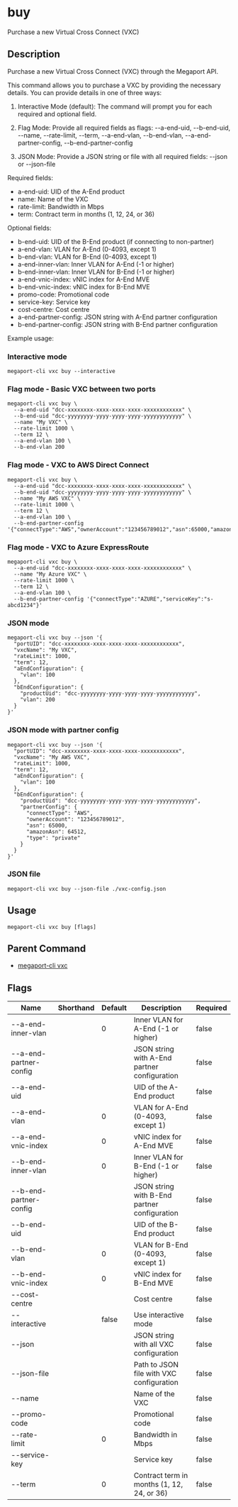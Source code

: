 # buy

Purchase a new Virtual Cross Connect (VXC)

## Description

Purchase a new Virtual Cross Connect (VXC) through the Megaport API.

This command allows you to purchase a VXC by providing the necessary details.
You can provide details in one of three ways:

1. Interactive Mode (default):
   The command will prompt you for each required and optional field.

2. Flag Mode:
   Provide all required fields as flags:
   --a-end-uid, --b-end-uid, --name, --rate-limit, --term,
   --a-end-vlan, --b-end-vlan, --a-end-partner-config, --b-end-partner-config

3. JSON Mode:
   Provide a JSON string or file with all required fields:
   --json <json-string> or --json-file <path>

Required fields:
- a-end-uid: UID of the A-End product
- name: Name of the VXC
- rate-limit: Bandwidth in Mbps
- term: Contract term in months (1, 12, 24, or 36)

Optional fields:
- b-end-uid: UID of the B-End product (if connecting to non-partner)
- a-end-vlan: VLAN for A-End (0-4093, except 1)
- b-end-vlan: VLAN for B-End (0-4093, except 1)
- a-end-inner-vlan: Inner VLAN for A-End (-1 or higher)
- b-end-inner-vlan: Inner VLAN for B-End (-1 or higher)
- a-end-vnic-index: vNIC index for A-End MVE
- b-end-vnic-index: vNIC index for B-End MVE
- promo-code: Promotional code
- service-key: Service key
- cost-centre: Cost centre
- a-end-partner-config: JSON string with A-End partner configuration
- b-end-partner-config: JSON string with B-End partner configuration

Example usage:

### Interactive mode
```
megaport-cli vxc buy --interactive
```

### Flag mode - Basic VXC between two ports
```
megaport-cli vxc buy \
  --a-end-uid "dcc-xxxxxxxx-xxxx-xxxx-xxxx-xxxxxxxxxxxx" \
  --b-end-uid "dcc-yyyyyyyy-yyyy-yyyy-yyyy-yyyyyyyyyyyy" \
  --name "My VXC" \
  --rate-limit 1000 \
  --term 12 \
  --a-end-vlan 100 \
  --b-end-vlan 200
```

### Flag mode - VXC to AWS Direct Connect
```
megaport-cli vxc buy \
  --a-end-uid "dcc-xxxxxxxx-xxxx-xxxx-xxxx-xxxxxxxxxxxx" \
  --b-end-uid "dcc-yyyyyyyy-yyyy-yyyy-yyyy-yyyyyyyyyyyy" \
  --name "My AWS VXC" \
  --rate-limit 1000 \
  --term 12 \
  --a-end-vlan 100 \
  --b-end-partner-config '{"connectType":"AWS","ownerAccount":"123456789012","asn":65000,"amazonAsn":64512}'
```

### Flag mode - VXC to Azure ExpressRoute
```
megaport-cli vxc buy \
  --a-end-uid "dcc-xxxxxxxx-xxxx-xxxx-xxxx-xxxxxxxxxxxx" \
  --name "My Azure VXC" \
  --rate-limit 1000 \
  --term 12 \
  --a-end-vlan 100 \
  --b-end-partner-config '{"connectType":"AZURE","serviceKey":"s-abcd1234"}'
```

### JSON mode
```
megaport-cli vxc buy --json '{
  "portUID": "dcc-xxxxxxxx-xxxx-xxxx-xxxx-xxxxxxxxxxxx",
  "vxcName": "My VXC",
  "rateLimit": 1000,
  "term": 12,
  "aEndConfiguration": {
    "vlan": 100
  },
  "bEndConfiguration": {
    "productUid": "dcc-yyyyyyyy-yyyy-yyyy-yyyy-yyyyyyyyyyyy",
    "vlan": 200
  }
}'
```

### JSON mode with partner config
```
megaport-cli vxc buy --json '{
  "portUID": "dcc-xxxxxxxx-xxxx-xxxx-xxxx-xxxxxxxxxxxx",
  "vxcName": "My AWS VXC",
  "rateLimit": 1000,
  "term": 12,
  "aEndConfiguration": {
    "vlan": 100
  },
  "bEndConfiguration": {
    "productUid": "dcc-yyyyyyyy-yyyy-yyyy-yyyy-yyyyyyyyyyyy",
    "partnerConfig": {
      "connectType": "AWS",
      "ownerAccount": "123456789012",
      "asn": 65000,
      "amazonAsn": 64512,
      "type": "private"
    }
  }
}'
```

### JSON file
```
megaport-cli vxc buy --json-file ./vxc-config.json
```



## Usage

```
megaport-cli vxc buy [flags]
```



## Parent Command

* [megaport-cli vxc](megaport-cli_vxc.md)




## Flags

| Name | Shorthand | Default | Description | Required |
|------|-----------|---------|-------------|----------|
| --a-end-inner-vlan |  | 0 | Inner VLAN for A-End (-1 or higher) | false |
| --a-end-partner-config |  |  | JSON string with A-End partner configuration | false |
| --a-end-uid |  |  | UID of the A-End product | false |
| --a-end-vlan |  | 0 | VLAN for A-End (0-4093, except 1) | false |
| --a-end-vnic-index |  | 0 | vNIC index for A-End MVE | false |
| --b-end-inner-vlan |  | 0 | Inner VLAN for B-End (-1 or higher) | false |
| --b-end-partner-config |  |  | JSON string with B-End partner configuration | false |
| --b-end-uid |  |  | UID of the B-End product | false |
| --b-end-vlan |  | 0 | VLAN for B-End (0-4093, except 1) | false |
| --b-end-vnic-index |  | 0 | vNIC index for B-End MVE | false |
| --cost-centre |  |  | Cost centre | false |
| --interactive |  | false | Use interactive mode | false |
| --json |  |  | JSON string with all VXC configuration | false |
| --json-file |  |  | Path to JSON file with VXC configuration | false |
| --name |  |  | Name of the VXC | false |
| --promo-code |  |  | Promotional code | false |
| --rate-limit |  | 0 | Bandwidth in Mbps | false |
| --service-key |  |  | Service key | false |
| --term |  | 0 | Contract term in months (1, 12, 24, or 36) | false |



